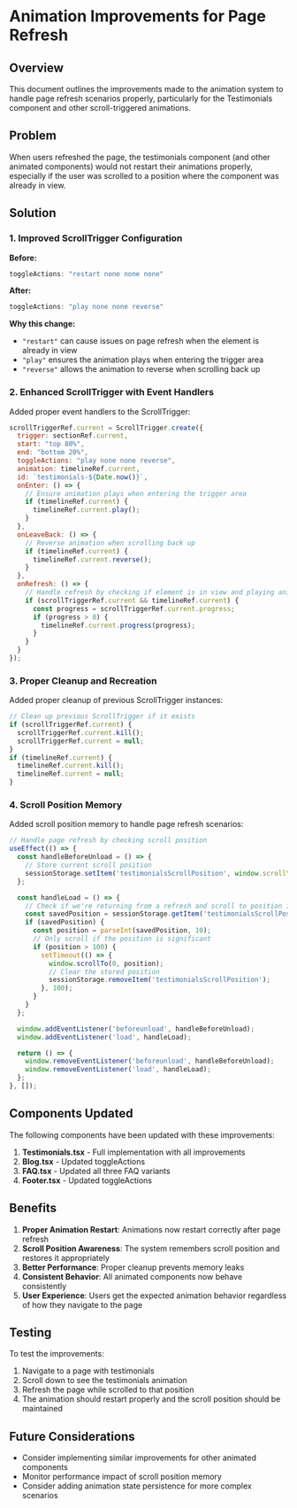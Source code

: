 # Animation Improvements for Page Refresh

## Overview

This document outlines the improvements made to the animation system to handle page refresh scenarios properly, particularly for the Testimonials component and other scroll-triggered animations.

## Problem

When users refreshed the page, the testimonials component (and other animated components) would not restart their animations properly, especially if the user was scrolled to a position where the component was already in view.

## Solution

### 1. Improved ScrollTrigger Configuration

**Before:**
```javascript
toggleActions: "restart none none none"
```

**After:**
```javascript
toggleActions: "play none none reverse"
```

**Why this change:**
- `"restart"` can cause issues on page refresh when the element is already in view
- `"play"` ensures the animation plays when entering the trigger area
- `"reverse"` allows the animation to reverse when scrolling back up

### 2. Enhanced ScrollTrigger with Event Handlers

Added proper event handlers to the ScrollTrigger:

```javascript
scrollTriggerRef.current = ScrollTrigger.create({
  trigger: sectionRef.current,
  start: "top 80%",
  end: "bottom 20%",
  toggleActions: "play none none reverse",
  animation: timelineRef.current,
  id: `testimonials-${Date.now()}`,
  onEnter: () => {
    // Ensure animation plays when entering the trigger area
    if (timelineRef.current) {
      timelineRef.current.play();
    }
  },
  onLeaveBack: () => {
    // Reverse animation when scrolling back up
    if (timelineRef.current) {
      timelineRef.current.reverse();
    }
  },
  onRefresh: () => {
    // Handle refresh by checking if element is in view and playing animation accordingly
    if (scrollTriggerRef.current && timelineRef.current) {
      const progress = scrollTriggerRef.current.progress;
      if (progress > 0) {
        timelineRef.current.progress(progress);
      }
    }
  }
});
```

### 3. Proper Cleanup and Recreation

Added proper cleanup of previous ScrollTrigger instances:

```javascript
// Clean up previous ScrollTrigger if it exists
if (scrollTriggerRef.current) {
  scrollTriggerRef.current.kill();
  scrollTriggerRef.current = null;
}
if (timelineRef.current) {
  timelineRef.current.kill();
  timelineRef.current = null;
}
```

### 4. Scroll Position Memory

Added scroll position memory to handle page refresh scenarios:

```javascript
// Handle page refresh by checking scroll position
useEffect(() => {
  const handleBeforeUnload = () => {
    // Store current scroll position
    sessionStorage.setItem('testimonialsScrollPosition', window.scrollY.toString());
  };

  const handleLoad = () => {
    // Check if we're returning from a refresh and scroll to position if needed
    const savedPosition = sessionStorage.getItem('testimonialsScrollPosition');
    if (savedPosition) {
      const position = parseInt(savedPosition, 10);
      // Only scroll if the position is significant
      if (position > 100) {
        setTimeout(() => {
          window.scrollTo(0, position);
          // Clear the stored position
          sessionStorage.removeItem('testimonialsScrollPosition');
        }, 100);
      }
    }
  };

  window.addEventListener('beforeunload', handleBeforeUnload);
  window.addEventListener('load', handleLoad);

  return () => {
    window.removeEventListener('beforeunload', handleBeforeUnload);
    window.removeEventListener('load', handleLoad);
  };
}, []);
```

## Components Updated

The following components have been updated with these improvements:

1. **Testimonials.tsx** - Full implementation with all improvements
2. **Blog.tsx** - Updated toggleActions
3. **FAQ.tsx** - Updated all three FAQ variants
4. **Footer.tsx** - Updated toggleActions

## Benefits

1. **Proper Animation Restart**: Animations now restart correctly after page refresh
2. **Scroll Position Awareness**: The system remembers scroll position and restores it appropriately
3. **Better Performance**: Proper cleanup prevents memory leaks
4. **Consistent Behavior**: All animated components now behave consistently
5. **User Experience**: Users get the expected animation behavior regardless of how they navigate to the page

## Testing

To test the improvements:

1. Navigate to a page with testimonials
2. Scroll down to see the testimonials animation
3. Refresh the page while scrolled to that position
4. The animation should restart properly and the scroll position should be maintained

## Future Considerations

- Consider implementing similar improvements for other animated components
- Monitor performance impact of scroll position memory
- Consider adding animation state persistence for more complex scenarios 